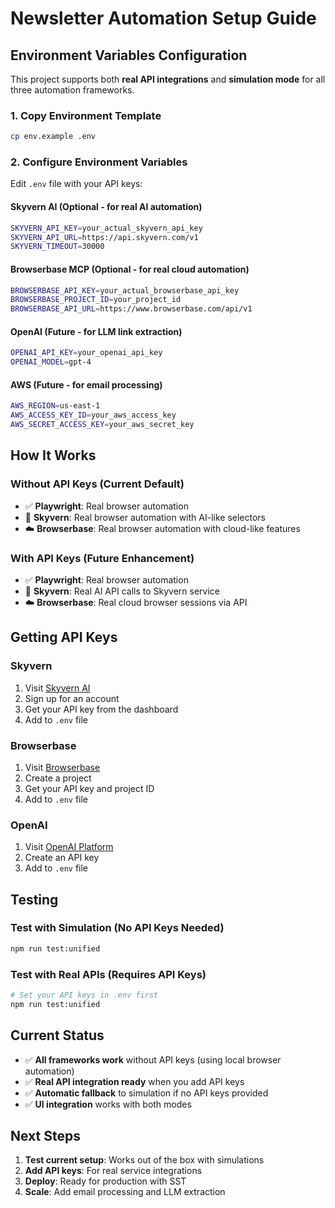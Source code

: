 # Newsletter Automation Setup Guide

## Environment Variables Configuration

This project supports both **real API integrations** and **simulation mode** for all three automation frameworks.

### 1. Copy Environment Template

```bash
cp env.example .env
```

### 2. Configure Environment Variables

Edit `.env` file with your API keys:

#### **Skyvern AI (Optional - for real AI automation)**
```bash
SKYVERN_API_KEY=your_actual_skyvern_api_key
SKYVERN_API_URL=https://api.skyvern.com/v1
SKYVERN_TIMEOUT=30000
```

#### **Browserbase MCP (Optional - for real cloud automation)**
```bash
BROWSERBASE_API_KEY=your_actual_browserbase_api_key
BROWSERBASE_PROJECT_ID=your_project_id
BROWSERBASE_API_URL=https://www.browserbase.com/api/v1
```

#### **OpenAI (Future - for LLM link extraction)**
```bash
OPENAI_API_KEY=your_openai_api_key
OPENAI_MODEL=gpt-4
```

#### **AWS (Future - for email processing)**
```bash
AWS_REGION=us-east-1
AWS_ACCESS_KEY_ID=your_aws_access_key
AWS_SECRET_ACCESS_KEY=your_aws_secret_key
```

## How It Works

### **Without API Keys (Current Default)**
- ✅ **Playwright**: Real browser automation
- 🤖 **Skyvern**: Real browser automation with AI-like selectors
- ☁️ **Browserbase**: Real browser automation with cloud-like features

### **With API Keys (Future Enhancement)**
- ✅ **Playwright**: Real browser automation
- 🤖 **Skyvern**: Real AI API calls to Skyvern service
- ☁️ **Browserbase**: Real cloud browser sessions via API

## Getting API Keys

### Skyvern
1. Visit [Skyvern AI](https://skyvern.com)
2. Sign up for an account
3. Get your API key from the dashboard
4. Add to `.env` file

### Browserbase
1. Visit [Browserbase](https://browserbase.com)
2. Create a project
3. Get your API key and project ID
4. Add to `.env` file

### OpenAI
1. Visit [OpenAI Platform](https://platform.openai.com)
2. Create an API key
3. Add to `.env` file

## Testing

### Test with Simulation (No API Keys Needed)
```bash
npm run test:unified
```

### Test with Real APIs (Requires API Keys)
```bash
# Set your API keys in .env first
npm run test:unified
```

## Current Status

- ✅ **All frameworks work** without API keys (using local browser automation)
- ✅ **Real API integration ready** when you add API keys
- ✅ **Automatic fallback** to simulation if no API keys provided
- ✅ **UI integration** works with both modes

## Next Steps

1. **Test current setup**: Works out of the box with simulations
2. **Add API keys**: For real service integrations
3. **Deploy**: Ready for production with SST
4. **Scale**: Add email processing and LLM extraction


